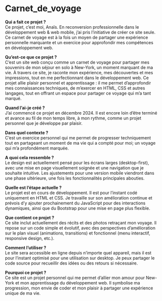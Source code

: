 # Carnet_de_voyage

**Qui a fait ce projet ?**
<br/>Ce projet, c’est moi, Anaïs. En reconversion professionnelle dans le développement web & web mobile, j’ai pris l’initiative de créer ce site seule. Ce carnet de voyage est à la fois un moyen de partager une expérience personnelle marquante et un exercice pour approfondir mes compétences en développement web.

**Qu’est-ce que ce projet ?**
<br/>C’est un site web conçu comme un carnet de voyage pour partager mes souvenirs de mon séjour en solo à New-York, un moment marquant de ma vie. À travers ce site, je raconte mon expérience, mes découvertes et mes impressions, tout en me perfectionnant dans le développement web. Ce projet allie plaisir personnel et apprentissage : il me permet d’approfondir mes connaissances techniques, de m’exercer en HTML, CSS et autres langages, tout en offrant un espace pour partager ce voyage qui m’a tant marqué.

**Quand l’ai-je créé ?**
<br/>J’ai commencé ce projet en décembre 2024. Il est encore loin d’être terminé et avance au fil de mon temps libre, à mon rythme, comme un projet personnel que je développe par plaisir.

**Dans quel contexte ?**
<br/>C’est un exercice personnel qui me permet de progresser techniquement tout en partageant un moment de ma vie qui a compté pour moi; un voyage qui m’a profondément marquée.

**A quoi cela ressemble ?**
<br/>Le design est actuellement pensé pour les écrans larges (desktop-first), avec une mise en page visuellement soignée et une navigation que je souhaite intuitive. Les ajustements pour une version mobile viendront dans une phase ultérieure, une fois les fonctionnalités principales abouties.

**Quelle est l’étape actuelle ?**
<br/>Le projet est en cours de développement. Il est pour l’instant codé uniquement en HTML et CSS. Je travaille sur son amélioration continue et prévois d’y ajouter prochainement du JavaScript pour des interactions dynamiques, ainsi que du Bootstrap pour une mise en page plus flexible.

**Que contient ce projet ?**
<br/>Ce site inclut actuellement des récits et des photos retraçant mon voyage. Il repose sur un code simple et évolutif, avec des perspectives d’amélioration sur le plan visuel (animations, transitions) et fonctionnel (menu interactif, responsive design, etc.).

**Comment l’utiliser ?**
<br/>Le site sera accessible en ligne depuis n’importe quel appareil, mais il est pour l’instant optimisé pour une utilisation sur desktop. Je peux partager le code source pour recueillir des idées ou des retours si nécessaire.

**Pourquoi ce projet ?**
<br/>Ce site est un projet personnel qui me permet d’allier mon amour pour New-York et mon apprentissage du développement web. Il symbolise ma progression, mon envie de coder et mon plaisir à partager une expérience unique de ma vie.
